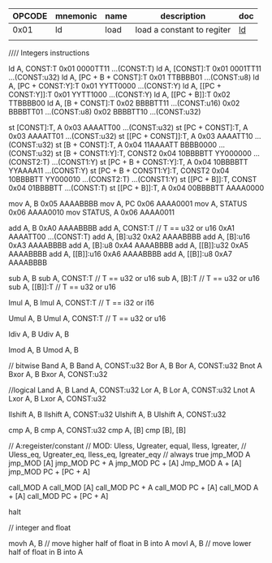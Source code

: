 | OPCODE | mnemonic |   name   | description | doc |
|--------|----------|----------|-------------|-----|
|  0x01  |    ld    |   load   | load a constant to regiter |  [ld](instructions/load.md)   |
|        |          |          |             |     |



////
Integers instructions

ld A,  CONST:T
	0x01 0000TT11 ...(CONST:T)
ld A, [CONST]:T
	0x01 0001TT11 ...(CONST:u32)
ld A, [PC + B + CONST]:T
	0x01 TTBBBB01 ...(CONST:u8)
ld A, [PC + CONST:Y]:T
	0x01 YYTT0000 ...(CONST:Y)
ld A, [[PC + CONST:Y]]:T
	0x01 YYTT1000 ...(CONST:Y)
ld A, [[PC + B]]:T
	0x02 TTBBBB00
ld A, [B + CONST]:T
	0x02 BBBBTT11 ...(CONST:u16)
	0x02 BBBBTT01 ...(CONST:u8)
	0x02 BBBBTT10 ...(CONST:u32)

st [CONST]:T, A
	0x03 AAAATT00 ...(CONST:u32)
st [PC + CONST]:T, A
	0x03 AAAATT01 ...(CONST:u32)
st [[PC + CONST]]:T, A
	0x03 AAAATT10 ...(CONST:u32)
st [B + CONST]:T, A
	0x04 11AAAATT BBBB0000 ...(CONST:u32)
st [B + CONST1:Y]:T, CONST2
	0x04 10BBBBTT YY000000 ...(CONST2:T) ...(CONST1:Y)
st [PC + B + CONST:Y]:T, A
	0x04 10BBBBTT YYAAAA11 ...(CONST:Y)
st [PC + B + CONST1:Y]:T, CONST2
	0x04 10BBBBTT YY000010 ...(CONST2:T) ...(CONST1:Y)
st [[PC + B]]:T, CONST
	0x04 01BBBBTT ...(CONST:T)
st [[PC + B]]:T, A
	0x04 00BBBBTT AAAA0000

mov A, B
	0x05 AAAABBBB
mov A, PC
	0x06 AAAA0001
mov A, STATUS
	0x06 AAAA0010
mov STATUS, A
	0x06 AAAA0011

add A, B
	0xA0 AAAABBBB
add A, CONST:T // T == u32 or u16
	0xA1 AAAATT00 ...(CONST:T)
add A, [B]:u32
	0xA2 AAAABBBB
add A, [B]:u16
	0xA3 AAAABBBB
add A, [B]:u8
	0xA4 AAAABBBB
add A, [[B]]:u32
	0xA5 AAAABBBB
add A, [[B]]:u16
	0xA6 AAAABBBB
add A, [[B]]:u8
	0xA7 AAAABBBB

sub A, B
sub A, CONST:T // T == u32 or u16
sub A, [B]:T // T == u32 or u16
sub A, [[B]]:T // T == u32 or u16

Imul A, B
Imul A, CONST:T // T == i32 or i16

Umul A, B
Umul A, CONST:T // T == u32 or u16


Idiv A, B
Udiv A, B

Imod A, B
Umod A, B

// bitwise
Band A, B
Band A, CONST:u32
Bor A, B
Bor A, CONST:u32
Bnot A
Bxor A, B
Bxor A, CONST:u32

//logical
Land A, B
Land A, CONST:u32
Lor A, B
Lor A, CONST:u32
Lnot A
Lxor A, B
Lxor A, CONST:u32

Ilshift A, B
Ilshift A, CONST:u32
Ulshift A, B
Ulshift A, CONST:u32

cmp A, B
cmp A, CONST:u32
cmp A, [B]
cmp [B], [B]


// A:regeister/constant
// MOD: Uless, Ugreater, equal, Iless, Igreater,
//		Uless_eq, Ugreater_eq, Iless_eq, Igreater_eqy
//		always true
jmp_MOD A
jmp_MOD [A]
jmp_MOD PC + A
jmp_MOD PC + [A]
Jmp_MOD A + [A]
jmp_MOD PC + [PC + A]

call_MOD A
call_MOD [A]
call_MOD PC + A
call_MOD PC + [A]
call_MOD A + [A]
call_MOD PC + [PC + A]


halt


// integer and float

movh A, B	// move higher half of float in B into A
movl A, B	// move lower half of float in B into A
